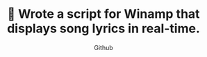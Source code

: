 ---
title: "🎵 Wrote a script for Winamp that displays song lyrics in real-time."
subtitle: "Github"
github: "https://github.com/asdfMaciej/winamp-tekstowo"
weight: 13
---